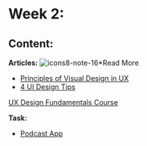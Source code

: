 # Week 2: 

## Content:

 **Articles:** 
 ![icons8-note-16](https://user-images.githubusercontent.com/108477138/204140045-9378623b-2bfb-46a9-b38b-3bf04c54c7a5.png)*Read More
- [Principles of Visual Design in UX](https://www.nngroup.com/articles/principles-visual-design/)
- [4 UI Design Tips](https://www.interaction-design.org/literature/article/4-ui-design-tips-every-designer-needs-to-know)

[UX Design Fundamentals Course](https://maharatech.gov.eg/course/view.php?id=1231)

 **Task:**
 - [Podcast App](https://dribbble.com/shots/20402022-Podcast-App-iOS-Android-mobile-application)
